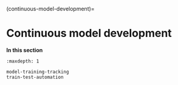 (continuous-model-development)=
# Continuous model development

**In this section**

```{toctree}
:maxdepth: 1

model-training-tracking
train-test-automation
```
